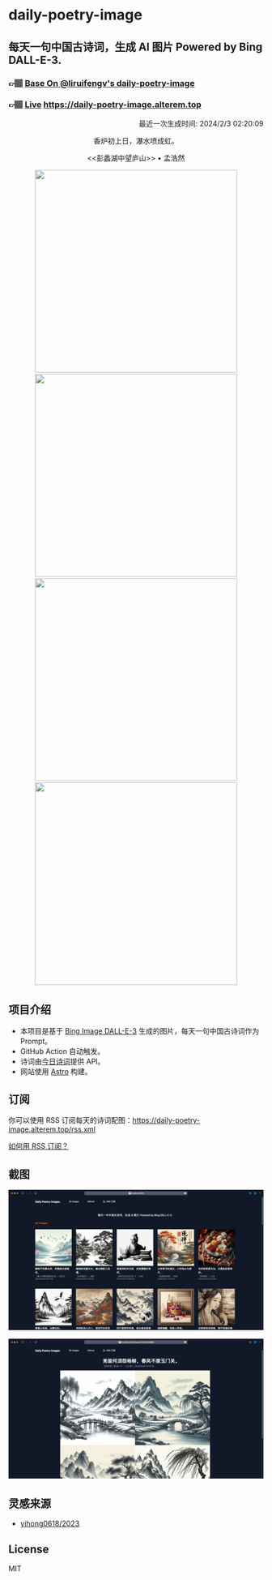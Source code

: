 
# daily-poetry-image

## 每天一句中国古诗词，生成 AI 图片 Powered by Bing DALL-E-3.

### 👉🏽 [Base On @liruifengv's daily-poetry-image](https://github.com/liruifengv/daily-poetry-image)

### 👉🏽 [Live](https://daily-poetry-image.alterem.top/) https://daily-poetry-image.alterem.top

<p align="right">
  最近一次生成时间: 2024/2/3 02:20:09
</p>
<p align="center">
香炉初上日，瀑水喷成虹。
</p>
<p align="center">
<<彭蠡湖中望庐山>> • 孟浩然
</p>
<p align="center">
<img src="https://tse2.mm.bing.net/th/id/OIG1.2AdNcvWwaFSG7EcLf7MG" height="400" width="400" />
<img src="https://tse1.mm.bing.net/th/id/OIG1.rSn_jZcmXdYpEYrfj3Xt" height="400" width="400" />
<img src="https://tse1.mm.bing.net/th/id/OIG1.gBAsQsH2GkOcDVUf0kCP" height="400" width="400" />
<img src="https://tse4.mm.bing.net/th/id/OIG1.GnK9yznVEUkGualcjzpH" height="400" width="400" />
</p>

## 项目介绍

-   本项目是基于 [Bing Image DALL-E-3](https://www.bing.com/images/create) 生成的图片，每天一句中国古诗词作为 Prompt。
-   GitHub Action 自动触发。
-   诗词由[今日诗词](https://www.jinrishici.com/)提供 API。
-   网站使用 [Astro](https://astro.build) 构建。

## 订阅

你可以使用 RSS 订阅每天的诗词配图：https://daily-poetry-image.alterem.top/rss.xml

[如何用 RSS 订阅？](https://zhuanlan.zhihu.com/p/55026716)

## 截图

![图片列表](./screenshots/Snipaste_2023-12-28_21-00-26.png)

![图片详情](./screenshots/Snipaste_2023-12-28_21-00-53.png)

## 灵感来源

-   [yihong0618/2023](https://github.com/yihong0618/2023)

## License

MIT
